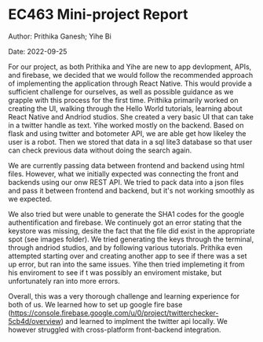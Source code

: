 # EC463 Mini-project Report

Author: Prithika Ganesh; Yihe Bi

Date: 2022-09-25

For our project, as both Prithika and Yihe are new to app devlopment, APIs, and firebase, we decided that we would follow the recommended approach
of implementing the application through React Native. This would provide a sufficient challenge for ourselves, as well as possible guidance as we
grapple with this process for the first time. Prithika primarily worked on creating the UI, walking through the Hello World tutorials, learning 
about React Native and Andriod studios. She created a very basic UI that can take in a twitter handle as text. Yihe worked mostly on the backend. Based on flask and using twitter and botometer API, we are able get how likeley the user is a robot. Then we stored that data in a sql lite3 database so that user can check previous data without doing the search again.

We are currently passing data between frontend and backend using html files.
However, what we initially expected was connecting the front and backends using our onw REST API. We tried to pack data into a json files and pass it between frontend and backend, but it's not working smoothly as we expected.

We also tried but were unable to generate the SHA1 codes for the google authentification and firebase. We continuely got an error stating that the keystore was missing, desite the fact that the file did exist in the appropriate spot (see 
images folder). We tried generating the keys through the terminal, through andriod studios, and by following various tutorials. Prithika even 
attempted starting over and creating another app to see if there was a set up error, but ran into the same issues. Yihe then tried implemeting it from
his enviroment to see if t was possibly an enviroment mistake, but unfortunately ran into more errors.

Overall, this was a very thorough challenge and learning experience for both of us. We learned how to set up google fire base (https://console.firebase.google.com/u/0/project/twitterchecker-5cb4d/overview)
and learned to implment the twitter api locally. We however struggled with cross-platform front-backend integration.